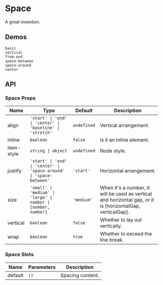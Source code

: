 # Space

A great invention.

## Demos

```demo
basic
vertical
from-end
space-between
space-around
center
```

## API

### Space Props

| Name | Type | Default | Description |
| --- | --- | --- | --- |
| align | `'start' \| 'end' \| 'center' \| 'baseline' \| 'stretch'` | `undefined` | Vertical arrangement. |
| inline | `boolean` | `false` | Is it an inline element. |
| item-style | `string \| object` | `undefined` | Node style. |
| justify | `'start' \| 'end' \| 'center' \| 'space-around' \| 'space-between'` | `'start'` | Horizontal arrangement. |
| size | `'small' \| 'medium' \| 'large' \| number \| [number, number]` | `'medium'` | When it's a number, it will be used as vertical and horizontal gap, or it is [horizontalGap, verticalGap]. |
| vertical | `boolean` | `false` | Whether to lay out vertically. |
| wrap | `boolean` | `true` | Whether to exceed the line break. |

### Space Slots

| Name    | Parameters | Description      |
| ------- | ---------- | ---------------- |
| default | `()`       | Spacing content. |
